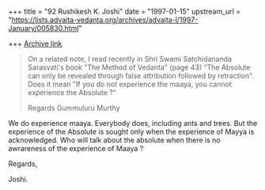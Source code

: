 +++
title = "92 Rushikesh K. Joshi"
date = "1997-01-15"
upstream_url = "https://lists.advaita-vedanta.org/archives/advaita-l/1997-January/005830.html"

+++
[Archive link](https://lists.advaita-vedanta.org/archives/advaita-l/1997-January/005830.html)

> On a related note, I read recently in Shri Swami Satchidananda Sarasvati's
> book "The Method of Vedanta" (page 43) "The Absolute can only be revealed
> through false attribution followed by retraction". Does it mean "If you
> do not experience the maaya, you cannot experience the Absolute ?"
>
>
> Regards
> Gummuluru Murthy


We do experience maaya. Everybody does, including ants and trees. But the
experience of the Absolute is sought only when the experience of Mayya is
acknowledged. Who will talk about the absolute when there is no awrareness
of the experience of Maaya ?

Regards,

Joshi.

